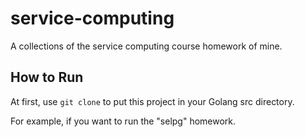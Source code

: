 # service-computing
A collections of the service computing course homework of mine.

## How to Run
At first, use `git clone` to put this project in your Golang src directory.

For example, if you want to run the "selpg" homework.

